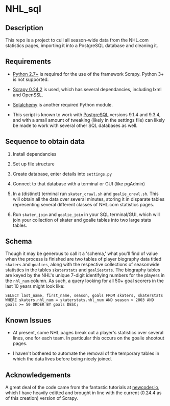 NHL_sql
=======

Description
-----------

This repo is a project to cull all season-wide data from the NHL.com statistics pages, importing it into a PostgreSQL database and cleaning it.

Requirements
------------

* [Python 2.7+][1] is required for the use of the framework Scrapy. Python 3+ is not supported.

* [Scrapy 0.24.2][2] is used, which has several dependancies, including lxml and OpenSSL.

* [Sqlalchemy][3] is another required Python module.

* This script is known to work with [PostgreSQL][4] versions 9.1.4 and 9.3.4, and with a small amount of tweaking (likely in the settings file) can likely be made to work with several other SQL databases as well.

Sequence to obtain data
-----------------------

1. Install dependancies

2. Set up file structure

3. Create database, enter details into `settings.py`

4. Connect to that database with a terminal or GUI (like pgAdmin)

5. In a (distinct) terminal run `skater_crawl.sh` and `goalie_crawl.sh`.  This will obtain all the data over several minutes, storing it in disparate tables representing several different classes of NHL.com statistics pages.

6. Run `skater_join` and `goalie_join` in your SQL terminal/GUI, which will join your collection of skater and goalie tables into two large stats tables.

Schema
------

Though it may be generous to call it a 'schema,' what you'll find of value when the process is finished are two tables of player biography data titled `skaters` and `goalies`, along with the respective collections of seasonwide statistics in the tables `skaterstats` and `goaliestats`.  The biography tables are keyed by the NHL's unique 7-digit identifying numbers for the players in the `nhl_num` column.  As such, a query looking for all 50+ goal scorers in the last 10 years might look like:

`SELECT last_name, first_name, season, goals FROM skaters, skaterstats WHERE skaters.nhl_num = skaterstats.nhl_num AND season > 2003 AND goals >= 50 ORDER BY goals DESC;`

Known Issues
------------

* At present, some NHL pages break out a player's statistics over several lines, one for each team.  In particular this occurs on the goalie shootout pages.

* I haven't bothered to automate the removal of the temporary tables in which the data lives before being nicely joined.

Acknowledgements
----------------

A great deal of the code came from the fantastic tutorials at [newcoder.io][5], which I have heavily editted and brought in line with the current (0.24.4 as of this creation) version of Scrapy.

[1]: https://www.python.org/download/   "Download Python"
[2]: http://doc.scrapy.org/en/latest/intro/install.html "Scrapy Installation Guide"
[3]: http://www.sqlalchemy.org/download.html "Download - SQLAlchemy"
[4]: http://www.postgresql.org/download/ "PostgreSQL: Downloads"
[5]: http://newcoder.io/scrape/ "New Coder - Web Scraper"
